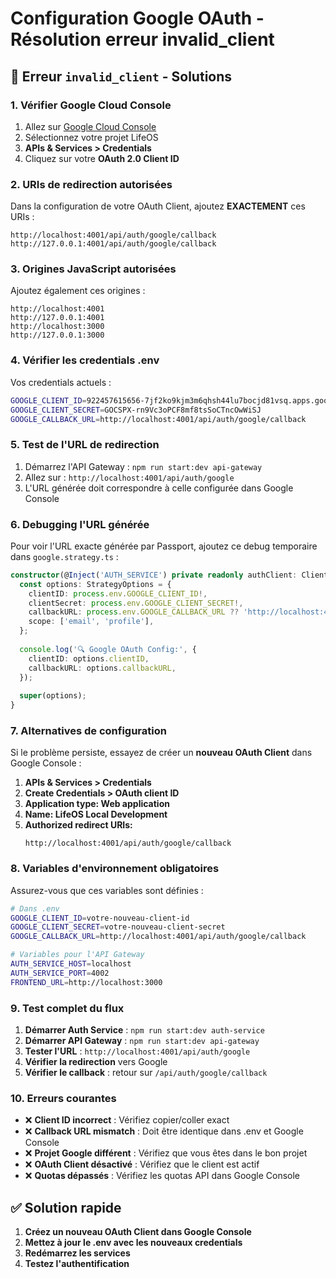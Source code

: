 # Configuration Google OAuth - Résolution erreur invalid_client

## 🚨 Erreur `invalid_client` - Solutions

### 1. **Vérifier Google Cloud Console**

1. Allez sur [Google Cloud Console](https://console.cloud.google.com/)
2. Sélectionnez votre projet LifeOS
3. **APIs & Services > Credentials**
4. Cliquez sur votre **OAuth 2.0 Client ID**

### 2. **URIs de redirection autorisées**

Dans la configuration de votre OAuth Client, ajoutez **EXACTEMENT** ces URIs :

```
http://localhost:4001/api/auth/google/callback
http://127.0.0.1:4001/api/auth/google/callback
```

### 3. **Origines JavaScript autorisées**

Ajoutez également ces origines :

```
http://localhost:4001
http://127.0.0.1:4001
http://localhost:3000
http://127.0.0.1:3000
```

### 4. **Vérifier les credentials .env**

Vos credentials actuels :
```bash
GOOGLE_CLIENT_ID=922457615656-7jf2ko9kjm3m6qhsh44lu7bocjd81vsq.apps.googleusercontent.com
GOOGLE_CLIENT_SECRET=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
GOOGLE_CALLBACK_URL=http://localhost:4001/api/auth/google/callback
```

### 5. **Test de l'URL de redirection**

1. Démarrez l'API Gateway : `npm run start:dev api-gateway`
2. Allez sur : `http://localhost:4001/api/auth/google`
3. L'URL générée doit correspondre à celle configurée dans Google Console

### 6. **Debugging l'URL générée**

Pour voir l'URL exacte générée par Passport, ajoutez ce debug temporaire dans `google.strategy.ts` :

```typescript
constructor(@Inject('AUTH_SERVICE') private readonly authClient: ClientProxy) {
  const options: StrategyOptions = {
    clientID: process.env.GOOGLE_CLIENT_ID!,
    clientSecret: process.env.GOOGLE_CLIENT_SECRET!,
    callbackURL: process.env.GOOGLE_CALLBACK_URL ?? 'http://localhost:4001/api/auth/google/callback',
    scope: ['email', 'profile'],
  };
  
  console.log('🔍 Google OAuth Config:', {
    clientID: options.clientID,
    callbackURL: options.callbackURL,
  });
  
  super(options);
}
```

### 7. **Alternatives de configuration**

Si le problème persiste, essayez de créer un **nouveau OAuth Client** dans Google Console :

1. **APIs & Services > Credentials**
2. **Create Credentials > OAuth client ID**
3. **Application type: Web application**
4. **Name: LifeOS Local Development**
5. **Authorized redirect URIs:**
   ```
   http://localhost:4001/api/auth/google/callback
   ```

### 8. **Variables d'environnement obligatoires**

Assurez-vous que ces variables sont définies :

```bash
# Dans .env
GOOGLE_CLIENT_ID=votre-nouveau-client-id
GOOGLE_CLIENT_SECRET=votre-nouveau-client-secret
GOOGLE_CALLBACK_URL=http://localhost:4001/api/auth/google/callback

# Variables pour l'API Gateway
AUTH_SERVICE_HOST=localhost
AUTH_SERVICE_PORT=4002
FRONTEND_URL=http://localhost:3000
```

### 9. **Test complet du flux**

1. **Démarrer Auth Service** : `npm run start:dev auth-service`
2. **Démarrer API Gateway** : `npm run start:dev api-gateway`
3. **Tester l'URL** : `http://localhost:4001/api/auth/google`
4. **Vérifier la redirection** vers Google
5. **Vérifier le callback** : retour sur `/api/auth/google/callback`

### 10. **Erreurs courantes**

- ❌ **Client ID incorrect** : Vérifiez copier/coller exact
- ❌ **Callback URL mismatch** : Doit être identique dans .env et Google Console
- ❌ **Projet Google différent** : Vérifiez que vous êtes dans le bon projet
- ❌ **OAuth Client désactivé** : Vérifiez que le client est actif
- ❌ **Quotas dépassés** : Vérifiez les quotas API dans Google Console

## ✅ Solution rapide

1. **Créez un nouveau OAuth Client dans Google Console**
2. **Mettez à jour le .env avec les nouveaux credentials**
3. **Redémarrez les services**
4. **Testez l'authentification** 
